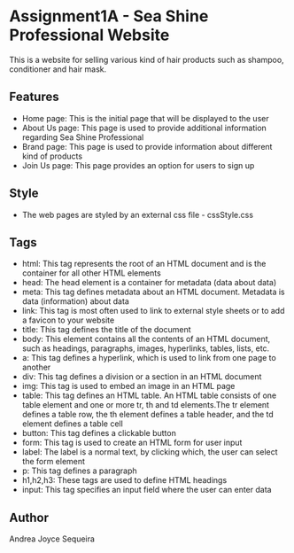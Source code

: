 # Assignment1A - Sea Shine Professional Website
This is a website for selling various kind of hair products such as shampoo, conditioner and hair mask.

## Features

 - Home page: This is the initial page that will be displayed to the user
 - About Us page: This page is used to provide additional information regarding Sea Shine Professional
 - Brand page: This page is used to provide information about different kind of products
 - Join Us page: This page provides an option for users to sign up
 
 ## Style
 - The web pages are styled by an external css file - cssStyle.css

## Tags
 - html: This tag represents the root of an HTML document and is the container for all other HTML elements 
 - head: The head element is a container for metadata (data about data)
 - meta: This tag defines metadata about an HTML document. Metadata is data (information) about data
 - link: This tag is most often used to link to external style sheets or to add a favicon to your website
 - title: This tag defines the title of the document
 - body: This element contains all the contents of an HTML document, such as headings, paragraphs, images, hyperlinks, tables, lists, etc.
 - a: This tag defines a hyperlink, which is used to link from one page to another
 - div: This tag defines a division or a section in an HTML document
 - img: This tag is used to embed an image in an HTML page
 - table: This tag defines an HTML table. An HTML table consists of one table element and one or more tr, th and td elements.The tr element defines a table row, the th element defines a table header, and the td element defines a table cell
 - button: This tag defines a clickable button
 - form: This tag is used to create an HTML form for user input
 - label: The label is a normal text, by clicking which, the user can select the form element
 - p: This tag defines a paragraph
 - h1,h2,h3: These tags are used to define HTML headings
 - input: This tag specifies an input field where the user can enter data

## Author

Andrea Joyce Sequeira


